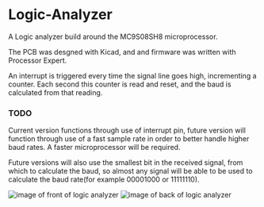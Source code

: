 # Logic-Analyzer
A Logic analyzer build around the MC9S08SH8 microprocessor.

The PCB was desgned with Kicad, and and firmware was written with Processor Expert.

An interrupt is triggered every time the signal line goes high, incrementing a counter. Each second this counter is read and reset, and the baud is calculated from that reading.

### TODO
Current version functions through use of interrupt pin, future version will function through use of a fast sample rate in order to better handle higher baud rates. A faster microprocessor will be required.

Future versions will also use the smallest bit in the received signal, from which to calculate the baud, so almost any signal will be able to be used to calculate the baud rate(for example 00001000 or 11111110).

![image of front of logic analyzer](./front.heic)
![image of back of logic analyzer](./back.heic)
